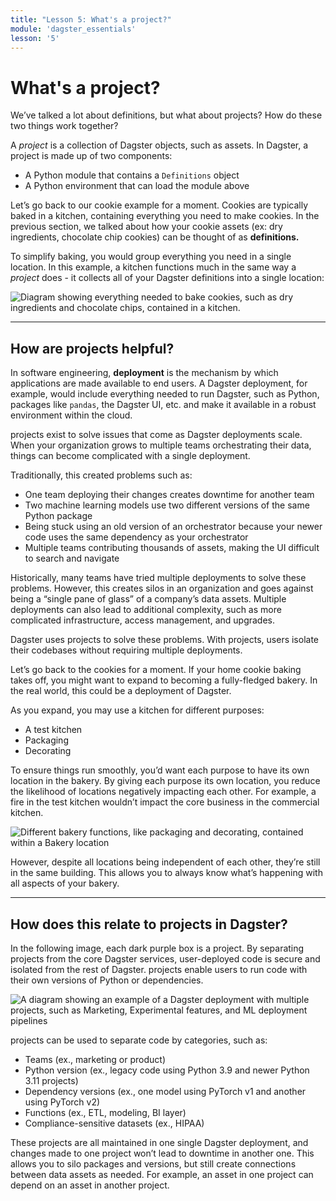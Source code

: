 ```yaml
---
title: "Lesson 5: What's a project?"
module: 'dagster_essentials'
lesson: '5'
---
```


# What's a project?

We’ve talked a lot about definitions, but what about projects? How do these two things work together?

A _project_ is a collection of Dagster objects, such as assets. In Dagster, a project is made up of two components:

- A Python module that contains a `Definitions` object
- A Python environment that can load the module above

Let’s go back to our cookie example for a moment. Cookies are typically baked in a kitchen, containing everything you need to make cookies. In the previous section, we talked about how your cookie assets (ex: dry ingredients, chocolate chip cookies) can be thought of as **definitions.**

To simplify baking, you would group everything you need in a single location. In this example, a kitchen functions much in the same way a _project_ does - it collects all of your Dagster definitions into a single location:

![Diagram showing everything needed to bake cookies, such as dry ingredients and chocolate chips, contained in a kitchen.](/images/dagster-essentials/lesson-5/kitchen-code-location.png)

---

## How are projects helpful?

In software engineering, **deployment** is the mechanism by which applications are made available to end users. A Dagster deployment, for example, would include everything needed to run Dagster, such as Python, packages like `pandas`, the Dagster UI, etc. and make it available in a robust environment within the cloud.

projects exist to solve issues that come as Dagster deployments scale. When your organization grows to multiple teams orchestrating their data, things can become complicated with a single deployment.

Traditionally, this created problems such as:

- One team deploying their changes creates downtime for another team
- Two machine learning models use two different versions of the same Python package
- Being stuck using an old version of an orchestrator because your newer code uses the same dependency as your orchestrator
- Multiple teams contributing thousands of assets, making the UI difficult to search and navigate

Historically, many teams have tried multiple deployments to solve these problems. However, this creates silos in an organization and goes against being a “single pane of glass” of a company’s data assets. Multiple deployments can also lead to additional complexity, such as more complicated infrastructure, access management, and upgrades.

Dagster uses projects to solve these problems. With projects, users isolate their codebases without requiring multiple deployments.

Let’s go back to the cookies for a moment. If your home cookie baking takes off, you might want to expand to becoming a fully-fledged bakery. In the real world, this could be a deployment of Dagster.

As you expand, you may use a kitchen for different purposes:

- A test kitchen
- Packaging
- Decorating

To ensure things run smoothly, you’d want each purpose to have its own location in the bakery. By giving each purpose its own location, you reduce the likelihood of locations negatively impacting each other. For example, a fire in the test kitchen wouldn’t impact the core business in the commercial kitchen.

![Different bakery functions, like packaging and decorating, contained within a Bakery location](/images/dagster-essentials/lesson-5/bakery-locations.png)

However, despite all locations being independent of each other, they’re still in the same building. This allows you to always know what’s happening with all aspects of your bakery.

---

## How does this relate to projects in Dagster?

In the following image, each dark purple box is a project. By separating projects from the core Dagster services, user-deployed code is secure and isolated from the rest of Dagster. projects enable users to run code with their own versions of Python or dependencies.

![A diagram showing an example of a Dagster deployment with multiple projects, such as Marketing, Experimental features, and ML deployment pipelines](/images/dagster-essentials/lesson-5/dagster-architecture.png)

projects can be used to separate code by categories, such as:

- Teams (ex., marketing or product)
- Python version (ex., legacy code using Python 3.9 and newer Python 3.11 projects)
- Dependency versions (ex., one model using PyTorch v1 and another using PyTorch v2)
- Functions (ex., ETL, modeling, BI layer)
- Compliance-sensitive datasets (ex., HIPAA)

These projects are all maintained in one single Dagster deployment, and changes made to one project won’t lead to downtime in another one. This allows you to silo packages and versions, but still create connections between data assets as needed. For example, an asset in one project can depend on an asset in another project.

